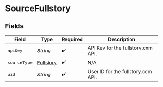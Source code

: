 # SourceFullstory


## Fields

| Field                                         | Type                                          | Required                                      | Description                                   |
| --------------------------------------------- | --------------------------------------------- | --------------------------------------------- | --------------------------------------------- |
| `apiKey`                                      | *String*                                      | :heavy_check_mark:                            | API Key for the fullstory.com API.            |
| `sourceType`                                  | [Fullstory](../../models/shared/Fullstory.md) | :heavy_check_mark:                            | N/A                                           |
| `uid`                                         | *String*                                      | :heavy_check_mark:                            | User ID for the fullstory.com API.            |